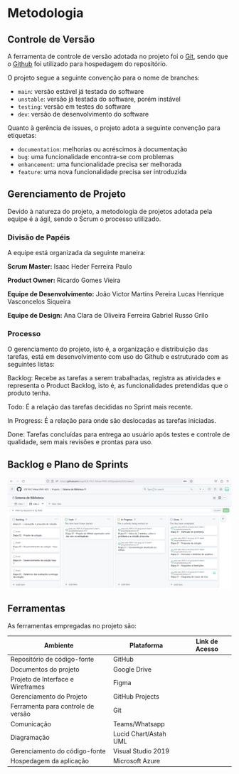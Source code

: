 # Metodologia

## Controle de Versão

A ferramenta de controle de versão adotada no projeto foi o
[Git](https://git-scm.com/), sendo que o [Github](https://github.com)
foi utilizado para hospedagem do repositório.

O projeto segue a seguinte convenção para o nome de branches:

- `main`: versão estável já testada do software
- `unstable`: versão já testada do software, porém instável
- `testing`: versão em testes do software
- `dev`: versão de desenvolvimento do software

Quanto à gerência de issues, o projeto adota a seguinte convenção para
etiquetas:

- `documentation`: melhorias ou acréscimos à documentação
- `bug`: uma funcionalidade encontra-se com problemas
- `enhancement`: uma funcionalidade precisa ser melhorada
- `feature`: uma nova funcionalidade precisa ser introduzida

## Gerenciamento de Projeto

Devido à natureza do projeto, a metodologia de projetos adotada pela equipe é a ágil, sendo o Scrum o processo utilizado.

### Divisão de Papéis

A equipe está organizada da seguinte maneira: 

**Scrum Master:** 
Isaac Heder Ferreira Paulo

**Product Owner:** 
Ricardo Gomes Vieira

**Equipe de Desenvolvimento:**
João Victor Martins Pereira
Lucas Henrique Vasconcelos Siqueira

**Equipe de Design:** 
Ana Clara de Oliveira Ferreira
Gabriel Russo Grilo

### Processo

O gerenciamento do projeto, isto é, a organização e distribuição das tarefas, está em desenvolvimento com uso do Github e estruturado com as seguintes listas:

Backlog: Recebe as tarefas a serem trabalhadas, registra as atividades e representa o Product Backlog, isto é, as funcionalidades pretendidas que o produto tenha.  

Todo: É a relação das tarefas decididas no Sprint mais recente.  

In Progress: É a relação para onde são deslocadas as tarefas iniciadas.  

Done: Tarefas concluídas para entrega ao usuário após testes e controle de qualidade, sem mais revisões e prontas para uso.


## Backlog e Plano de Sprints

![Backlog e Plano de Sprints](IMG/BacklogEPlanoDeSprints.png)

## Ferramentas

As ferramentas empregadas no projeto são:

|Ambiente |	Plataforma |	Link de Acesso|
|---------|------------|------------------|
| Repositório de código-fonte | GitHub |  |
| Documentos do projeto | Google Drive |  |
| Projeto de Interface e Wireframes | Figma |  |
| Gerenciamento do Projeto | GitHub Projects |  |
| Ferramenta para controle de versão | Git |  |
| Comunicação | Teams/Whatsapp |  |
| Diagramação | Lucid Chart/Astah UML |  |
| Gerenciamento do código-fonte | Visual Studio 2019 |  |
| Hospedagem da aplicação | Microsoft Azure |  |
